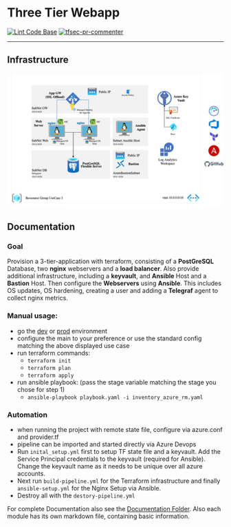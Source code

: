 # Three Tier Webapp

[![Lint Code Base](https://github.com/PKehnel/Azure-3-Tier-Webapp/actions/workflows/linter.yml/badge.svg)](https://github.com/PKehnel/Azure-3-Tier-Webapp/actions/workflows/linter.yml)
[![tfsec-pr-commenter](https://github.com/PKehnel/Azure-3-Tier-Webapp/actions/workflows/tfsec_pr_commenter.yml/badge.svg)](https://github.com/PKehnel/Azure-3-Tier-Webapp/actions/workflows/tfsec_pr_commenter.yml)

---

## Infrastructure

![Architecture Overview](Documentation/images/UC3-Architecture.jpg?raw=true "Architecture Overview")

## Documentation

### Goal
Provision a 3-tier-application with terraform, consisting of a **PostGreSQL** Database, two **nginx** webservers and a **load balancer**. 
Also provide additional infrastructure, including a **keyvault**, and **Ansible** Host and a **Bastion** Host.
Then configure the **Webservers** using **Ansible**. This includes OS updates, OS hardening, creating a user and adding a **Telegraf** agent to collect nginx metrics.

### Manual usage:
- go the [dev](Terraform/stage/dev) or [prod](Terraform/stage/prod) environment
- configure the main to your preference or use the standard config matching the above displayed use case
- run terraform commands:
  - `terraform init`
  - `terraform plan`
  - `terraform apply`
- run ansible playbook: (pass the stage variable matching the stage you chose for step 1)
  - `ansible-playbook playbook.yaml -i inventory_azure_rm.yaml`

### Automation
- when running the project with remote state file, configure via azure.conf and provider.tf
- pipeline can be imported and started directly via Azure Devops
- Run `inital_setup.yml` first to setup TF state file and a keyvault. Add the Service Principal credentials to the keyvault (required for Ansible). Change the keyvault name as it needs to be unique over all azure accounts.
- Next run `build-pipeline.yml` for the Terraform infrastructure and finally `ansible-setup.yml` for the Nginx Setup via Ansible.
- Destroy all with the `destory-pipeline.yml`

For complete Documentation also see the [Documentation Folder](/Documentation). 
Also each module has its own markdown file, containing basic information.

